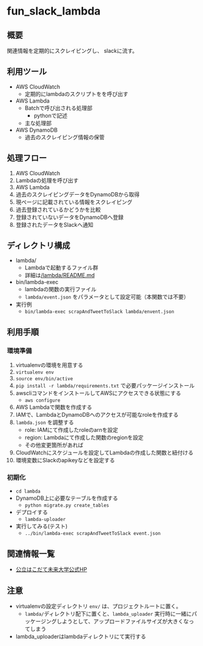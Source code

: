 # fun_slack_lambda
## 概要
関連情報を定期的にスクレイピングし、
slackに流す。

## 利用ツール
- AWS CloudWatch
  - 定期的にlambdaのスクリプトをを呼び出す
- AWS Lambda
  - Batchで呼び出される処理部
    - pythonで記述
  - 主な処理部
- AWS DynamoDB
  - 過去のスクレイピング情報の保管

## 処理フロー
1. AWS CloudWatch
  1. Lambdaの処理を呼び出す
1. AWS Lambda
  1. 過去のスクレイピングデータをDynamoDBから取得
  1. 現ページに記載されている情報をスクレイピング
  1. 過去登録されているかどうかを比較
  1. 登録されていないデータをDynamoDBへ登録
  1. 登録されたデータをSlackへ通知

## ディレクトリ構成
- lambda/
  - Lambdaで起動するファイル群
  - 詳細は[/lambda/README.md](./lambda/README.md)
- bin/lambda-exec
  - lambdaの関数の実行ファイル
  - `lambda/event.json` をパラメータとして設定可能（本関数では不要）
- 実行例
  - `bin/lambda-exec scrapAndTweetToSlack lambda/envent.json`

## 利用手順
### 環境準備
1. virtualenvの環境を用意する
1. `virtualenv env`
1. `source env/bin/active`
1. `pip install -r lambda/requirements.txt` で必要パッケージインストール
1. awscliコマンドをインストールしてAWSにアクセスできる状態にする
    - `aws configure`
1. AWS Lambdaで関数を作成する
1. IAMで、LambdaとDynamoDBへのアクセスが可能なroleを作成する
1. `lambda.json` を調整する
    - role: IAMにて作成したroleのarnを設定
    - region: Lambdaにて作成した関数のregionを設定
    - その他変更箇所があれば
1. CloudWatchにスケジュールを設定してLambdaの作成した関数と紐付ける
1. 環境変数にSlackのapikeyなどを設定する

### 初期化
- `cd lambda`
- DynamoDB上に必要なテーブルを作成する
  - `python migrate.py create_tables`
- デプロイする
  - `lambda-uploader`
- 実行してみる(テスト)
  - `../bin/lambda-exec scrapAndTweetToSlack event.json`

## 関連情報一覧
- [公立はこだて未来大学公式HP](https://www.fun.ac.jp/)

## 注意
- virtualenvの設定ディレクトリ `env/` は、プロジェクトルートに置く。
  - `lambda/`ディレクトリ配下に置くと、`lambda_uploader` 実行時に一緒にパッケージングしようとして、アップロードファイルサイズが大きくなってしまう
- lambda_uploaderはlambdaディレクトリにて実行する
